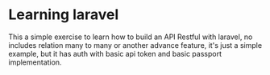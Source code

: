 # Learning laravel

This a simple exercise to learn how to build an
API Restful with laravel, no includes relation
many to many or another advance feature, it's
just a simple example, but it has auth with 
basic api token and basic passport implementation. 
